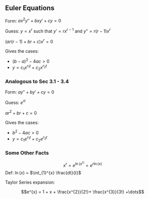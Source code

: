 ## Euler Equations

Form: $ax^{2}y'' + bxy' + cy = 0$

Guess: $y = x^r$ such that $y' = rx^{r-1}$ and $y''= r(r-1)x^r$

$(ar(r-1)+ br + c)x^{r}= 0$

Gives the cases: 
-  $(b-a)^{2}- 4ac > 0$
- $y = c_{1} x^{r_{1}t} + c_{2} x^{r_{2}t}$

### Analogous to Sec 3.1 - 3.4

Form: $ay''+by'+cy=0$

Guess: $e^{rt}$

$ar^{2}+ br + c = 0$

Gives the cases:
- $b^{2}- 4ac > 0$
- $y = c_{1} e^{r_{1}t} + c_{2} e^{r_{2}t}$

### Some Other Facts

$$x^{r}= e^{\ln(x^{r)}}= e^{r \ln(x)}$$
Def: $\ln(x)$ = $\int_{1}^{x} \frac{dt}{t}$

Taylor Series expansion:

$$e^{x} = 1 + x + \frac{x^{2}}{2!}+ \frac{x^{3}}{3!} +\dots$$
